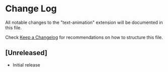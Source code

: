 # Change Log

All notable changes to the "text-animation" extension will be documented in this file.

Check [Keep a Changelog](http://keepachangelog.com/) for recommendations on how to structure this file.

## [Unreleased]

- Initial release